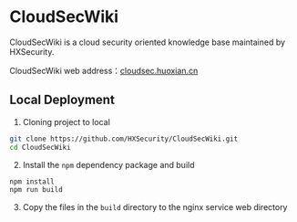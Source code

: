 # CloudSecWiki
CloudSecWiki is a cloud security oriented knowledge base maintained by HXSecurity.

CloudSecWiki web address：[cloudsec.huoxian.cn](https://cloudsec.huoxian.cn)


## Local Deployment
1. Cloning project to local

```bash
git clone https://github.com/HXSecurity/CloudSecWiki.git
cd CloudSecWiki
```

2. Install the `npm` dependency package and build

```bash
npm install
npm run build
```

3. Copy the files in the `build` directory to the nginx service web directory